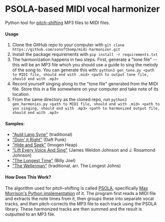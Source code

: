 # PSOLA-based MIDI vocal harmonizer

Python tool for [pitch-shifting](https://en.wikipedia.org/wiki/Pitch_shifting) MP3 files to MIDI files.

#### Usage
 1. Clone the GitHub repo to your computer with `git clone https://github.com/sonofthomp/midi-harmonizer.git`
 2. Install the package requirements with `pip install -r requirements.txt`
 3. The harmonization happens in two steps. First, generate a "tone file" -- this will be an MP3 file which you should use a guide to sing the melody of the song to. You can generate this with: `python3 gen_tone.py <path to MIDI file, should end with .mid> <path to output tone file, should end with .mp3>`
 4. Record yourself singing along to the "tone file" generated from the MIDI file. Store this in a file somewhere on your computer and take note of its location.
 5. From the same directory as the cloned repo, run `python3 gen_harmonies.py <path to MIDI file, should end with .mid> <path to you singing, should end with .mp3> <path to harmonized output file, should end with .mp3>`

#### Samples:
 - ["Auld Lang Syne"](https://drive.google.com/file/d/1xyOqZ27ZsNG_-O0BwCoFYj3t36gOs7qO/view?usp=drive_link) (traditional)
 - ["Doin' it Right"](https://drive.google.com/file/d/1CYurlsZ7FwWxdIHys09cVGsmYJxQpjOW/view?usp=drive_link) (Daft Punk)
 - ["Hide and Seek"](https://drive.google.com/file/d/149RHfQG-ayPsHujy_P2BnopD-gryqDz8/view?usp=drive_link) (Imogen Heap)
 - ["Lift Every Voice And Sing"](https://drive.google.com/file/d/1awitkiQC4OODjSJnnFJ6-BAarys9Rs8J/view?usp=drive_link) (James Weldon Johnson and J. Rosamond Johnson)
 - ["The Longest Time"](https://drive.google.com/file/d/1iUiS8SRIryN8G8qwq9o78cquQxJUPypE/view?usp=drive_link) (Billy Joel)
 - ["The Wellerman"](https://drive.google.com/file/d/1uJfRjTb7sCOomo_X-7uDSwquY8roJ-BV/view?usp=drive_link) (traditional, arr. The Longest Johns)

#### How Does This Work?
The algorithm used for pitch-shifting is called [PSOLA](https://en.wikipedia.org/wiki/PSOLA), specifically [Max Morrison's Python implementation](https://github.com/maxrmorrison/psola) of it. The program first reads a MIDI file and extracts the note times from it, then groups these into separate vocal tracks, and then pitch-corrects the MP3 file to each track using the PSOLA library. These harmonized tracks are then summed and the result is outputted to an MP3 file.